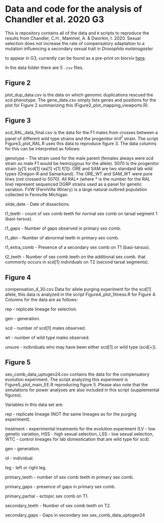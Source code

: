 # Data and code for the analysis of Chandler et al. 2020 G3

This is repository contains all of the data and `R` scripts to reproduce the results from
Chandler, C.H., Mammel, A. & Dworkin, I. 2020. Sexual selection does not increase the rate of compensatory adaptation to a mutation influencing a secondary sexual trait in *Drosophila melanogaster*

to appear in G3, currently can be found as a pre-print on biorxiv [here](https://www.biorxiv.org/content/10.1101/686741v2).

In the data folder there are 5 `.csv` files.

## Figure 2

plot_dup_data.csv is the data on which genomic duplications rescued the scd phenotype. The gene_data.csv simply lists genes and positions for the plot for Figure 2 summarizing this (Figure2_plot_mapping_viewports.R).


## Figure 3

scd_RAL_data_final.csv is the data for the F1 males from crosses between a panel of different wild type strains and the progenitor $scd^1$ strain. The script Figure3_plot_RAL.R uses this data to reproduce figure 3. The data columns for this can be interpreted as follows:

genotype - The strain used for the male parent (females always were scd strain so male F1 would be hemizygous for the allele).
5070 Is the progenitor strain (y[1] scd[1] ras[1] v[1] f[1]).
ORE and SAM are two standard lab wild types (Oregon-R and Samarkand). The ORE_WT and SAM_WT were pure lines (not crossed to 5070). All RAL* (where * is the number for the RAL line) represent sequenced DGRP strains used as a panel for genetic variation. FVW (FennVille Winery) is a large natural outbred population collected in Fennville Michigan.

slide_date - Date of dissections.

t1_teeth - count of sex comb teeth for normal sex comb on tarsal segment 1 (basi-tarsus).

t1_gaps - Number of gaps observed in primary sex comb.

t1_abn - Number of abnormal teeth in primary sex comb.

t1_extra_comb - Presence of a secondary sex comb on T1 (basi-tarsus).

t2_teeth - Number of sex comb teeth on the additional sex comb.
 that commonly occurs in scd[1] individuals on T2 (second tarsal segments).

## Figure 4

compensation_4_30.csv Data for allele purging experiment for the scd[1] allele, this data is analyzed in the script Figure4_plot_fitness.R for Figure 4. Columns for the data are as follows:

rep - replicate lineage for selection.

gen - generation.

scd - number of scd[1] males observed.

wt - number of wild type males observed.

unsure - individuals who may have been either scd[1] or wild type (scd[+]).

## Figure 5

sex_comb_data_uptogen24.csv contains the data for the compensatory evolution experiment. The script analyzing this experiment is Figure5_plot_main_EE.R reproducing figure 5. Please also note that the simulations for power analyses are also included in this script (supplemental figures).

Variables in this data set are:

rep - replicate lineage (NOT the same lineages as for the purging experiment).

treatment - experimental treatments for the evolution experiment (LV - low genetic variation, HSS - high sexual selection, LSS - low sexual selection, WTC - control lineages for lab domestication that are wild type for scd).

gen - generation.

id - individual.

leg - left or right leg.

primary_teeth - number of sex comb teeth in primary sex comb.

primary_gaps - presence of gaps in primary sex comb.

primary_partial	- ectopic sex comb on T1.

secondary_teeth	- Number of sex comb teeth on T2.

secondary_gaps - Gaps in secondary sex sex_comb_data_uptogen24	 
